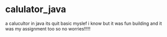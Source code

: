 # calulator_java
a calucultor in java its quit basic myslef i know but it was fun building and it was my assignment too so no worries!!!!!
